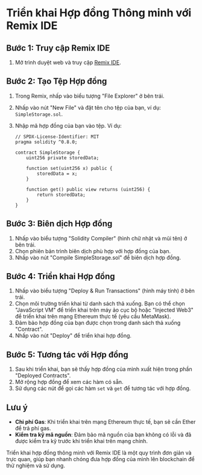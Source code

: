 # Triển khai Hợp đồng Thông minh với Remix IDE

## Bước 1: Truy cập Remix IDE

1. Mở trình duyệt web và truy cập [Remix IDE](https://remix.ethereum.org/).

## Bước 2: Tạo Tệp Hợp đồng

1. Trong Remix, nhấp vào biểu tượng "File Explorer" ở bên trái.
2. Nhấp vào nút "New File" và đặt tên cho tệp của bạn, ví dụ: `SimpleStorage.sol`.
3. Nhập mã hợp đồng của bạn vào tệp. Ví dụ:

    ````solidity
    // SPDX-License-Identifier: MIT
    pragma solidity ^0.8.0;

    contract SimpleStorage {
        uint256 private storedData;

        function set(uint256 x) public {
            storedData = x;
        }

        function get() public view returns (uint256) {
            return storedData;
        }
    }
    ````

## Bước 3: Biên dịch Hợp đồng

1. Nhấp vào biểu tượng "Solidity Compiler" (hình chữ nhật và mũi tên) ở bên trái.
2. Chọn phiên bản trình biên dịch phù hợp với hợp đồng của bạn.
3. Nhấp vào nút "Compile SimpleStorage.sol" để biên dịch hợp đồng.

## Bước 4: Triển khai Hợp đồng

1. Nhấp vào biểu tượng "Deploy & Run Transactions" (hình máy tính) ở bên trái.
2. Chọn môi trường triển khai từ danh sách thả xuống. Bạn có thể chọn "JavaScript VM" để triển khai trên máy ảo cục bộ hoặc "Injected Web3" để triển khai trên mạng Ethereum thực tế (yêu cầu MetaMask).
3. Đảm bảo hợp đồng của bạn được chọn trong danh sách thả xuống "Contract".
4. Nhấp vào nút "Deploy" để triển khai hợp đồng.

## Bước 5: Tương tác với Hợp đồng

1. Sau khi triển khai, bạn sẽ thấy hợp đồng của mình xuất hiện trong phần "Deployed Contracts".
2. Mở rộng hợp đồng để xem các hàm có sẵn.
3. Sử dụng các nút để gọi các hàm `set` và `get` để tương tác với hợp đồng.

## Lưu ý

- **Chi phí Gas**: Khi triển khai trên mạng Ethereum thực tế, bạn sẽ cần Ether để trả phí gas.
- **Kiểm tra kỹ mã nguồn**: Đảm bảo mã nguồn của bạn không có lỗi và đã được kiểm tra kỹ trước khi triển khai trên mạng chính.

Triển khai hợp đồng thông minh với Remix IDE là một quy trình đơn giản và trực quan, giúp bạn nhanh chóng đưa hợp đồng của mình lên blockchain để thử nghiệm và sử dụng.